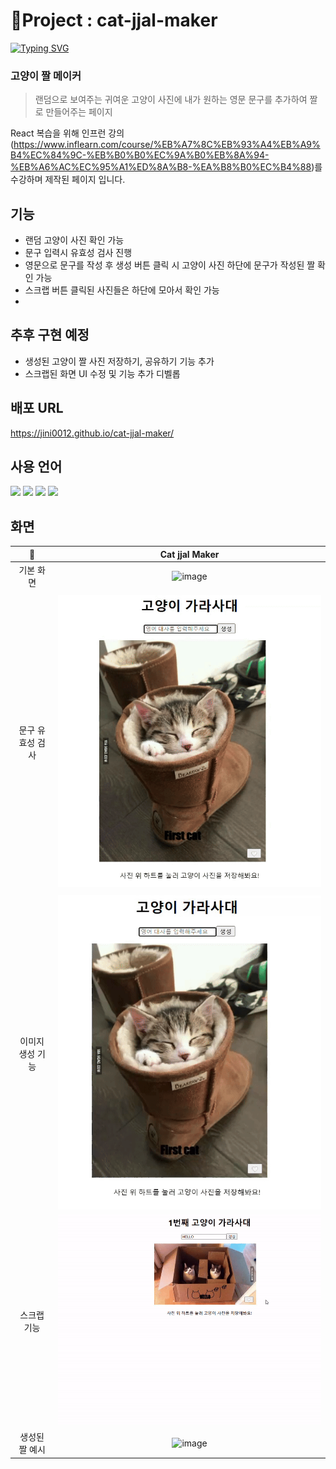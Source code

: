 # 📝Project : cat-jjal-maker

[![Typing SVG](https://readme-typing-svg.demolab.com?font=Fira+Code&pause=1000&color=2974F7&width=435&lines=%F0%9F%98%B8Project+%3A+Cat-jjal-maker)](https://git.io/typing-svg)

### 고양이 짤 메이커

> 랜덤으로 보여주는 귀여운 고양이 사진에 내가 원하는 영문 문구를 추가하여 짤로 만들어주는 페이지

React 복습을 위해 인프런 강의(https://www.inflearn.com/course/%EB%A7%8C%EB%93%A4%EB%A9%B4%EC%84%9C-%EB%B0%B0%EC%9A%B0%EB%8A%94-%EB%A6%AC%EC%95%A1%ED%8A%B8-%EA%B8%B0%EC%B4%88)를 수강하며 제작된 페이지 입니다.

## 기능

- 랜덤 고양이 사진 확인 가능
- 문구 입력시 유효성 검사 진행
- 영문으로 문구를 작성 후 생성 버튼 클릭 시 고양이 사진 하단에 문구가 작성된 짤 확인 가능
- 스크랩 버튼 클릭된 사진들은 하단에 모아서 확인 가능
-

## 추후 구현 예정

- 생성된 고양이 짤 사진 저장하기, 공유하기 기능 추가
- 스크랩된 화면 UI 수정 및 기능 추가 디벨롭

## 배포 URL

https://jini0012.github.io/cat-jjal-maker/

## 사용 언어

<img src="https://img.shields.io/badge/React-61DAFB?style=for-the-badge&logo=React&logoColor=black">
<img src="https://img.shields.io/badge/html5-E34F26?style=for-the-badge&logo=html5&logoColor=white"> <img src="https://img.shields.io/badge/css-1572B6?style=for-the-badge&logo=css3&logoColor=white"> <img src="https://img.shields.io/badge/javascript-F7DF1E?style=for-the-badge&logo=javascript&logoColor=black">

## 화면

|        📝        |                                      Cat jjal Maker                                       |
| :--------------: | :---------------------------------------------------------------------------------------: |
|    기본 화면     | ![image](https://github.com/user-attachments/assets/c727f442-9165-4677-b3a9-a1145eb92200) |
|                  |
| 문구 유효성 검사 |                          <img src="./resources/유효성검사.gif">                           |
|                  |
| 이미지 생성 기능 |                          <img src="./resources/이미지생성.gif">                           |
|   스크랩 기능    |                          <img src="./resources/스크랩기능.gif">                           |
|  생성된 짤 예시  | ![image](https://github.com/user-attachments/assets/b099a42a-c18e-4384-990e-519ab50bc780) |
